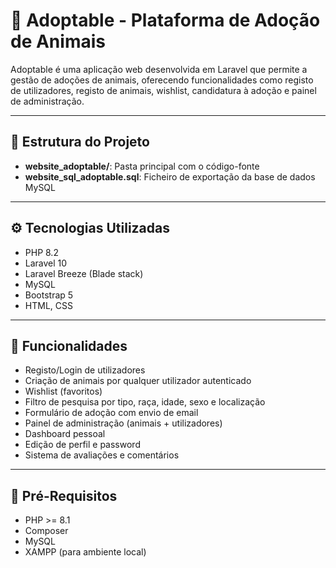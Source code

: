 # 🐾 Adoptable - Plataforma de Adoção de Animais

Adoptable é uma aplicação web desenvolvida em Laravel que permite a gestão de adoções de animais, oferecendo funcionalidades como registo de utilizadores, registo de animais, wishlist, candidatura à adoção e painel de administração.

---

## 📁 Estrutura do Projeto

- **website_adoptable/**: Pasta principal com o código-fonte 
- **website_sql_adoptable.sql**: Ficheiro de exportação da base de dados MySQL

---

## ⚙️ Tecnologias Utilizadas

- PHP 8.2
- Laravel 10
- Laravel Breeze (Blade stack)
- MySQL
- Bootstrap 5
- HTML, CSS

---

## 🚀 Funcionalidades

- Registo/Login de utilizadores
- Criação de animais por qualquer utilizador autenticado
- Wishlist (favoritos)
- Filtro de pesquisa por tipo, raça, idade, sexo e localização
- Formulário de adoção com envio de email
- Painel de administração (animais + utilizadores)
- Dashboard pessoal
- Edição de perfil e password
- Sistema de avaliações e comentários

---

## 🧰 Pré-Requisitos

- PHP >= 8.1
- Composer
- MySQL
- XAMPP (para ambiente local)



